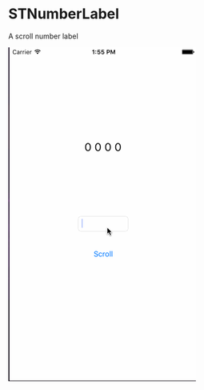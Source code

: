 # STNumberLabel
A scroll number label

![image](https://raw.githubusercontent.com/StormXX/STNumberLabel/master/STNumberLabel.gif)
